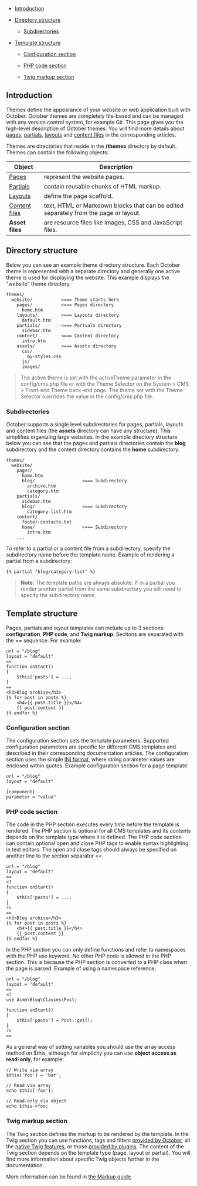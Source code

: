 * [Introduction](#user-content-introduction)

* [Directory structure](#user-content-directory-structure)

    - [Subdirectories](#user-content-subdirectories)

* [Template structure](#user-content-template-structure)

    - [Configuration section](#user-content-configuration-section)

    - [PHP code section](#user-content-php-code-section)

    - [Twig markup section](#user-content-twig-markup-section)

## Introduction

Themes define the appearance of your website or web application built with October. October themes are completely file-based and can be managed with any version control system, for example Git. This page gives you the high-level description of October themes. You will find more details about [pages](#), [partials](#), [layouts](#) and [content files](#) in the corresponding articles.

Themes are directories that reside in the **/themes** directory by default. Themes can contain the following objects:

|Object              |  Description|
|----                |  ----       |
|[Pages](#)           |  represent the website pages.|
|[Partials](#)        |  contain reusable chunks of HTML markup.|
|[Layouts](#)         | define the page scaffold.|
|[Content files](#)   |   text, HTML or Markdown blocks that can be edited separately from the page or layout.|
|**Asset files**     | are resource files like images, CSS and JavaScript files.|

## Directory structure

Below you can see an example theme directory structure. Each October theme is represented with a separate directory and generally one active theme is used for displaying the website. This example displays the "website" theme directory.

```
themes/
  website/           <=== Theme starts here
    pages/           <=== Pages directory
      home.htm
    layouts/         <=== Layouts directory
      default.htm
    partials/        <=== Partials directory
      sidebar.htm
    content/         <=== Content directory
      intro.htm
    assets/          <=== Assets directory
      css/
        my-styles.css
      js/
      images/
```

>The active theme is set with the activeTheme parameter in the config/cms.php file or with the Theme Selector on the System > CMS > Front-end Theme back-end page. The theme set with the Theme Selector overrides the value in the config/cms.php file.


### Subdirectories

October supports a single level subdirectories for pages, partials, layouts and content files (the **assets** directory can have any structure). This simplifies organizing large websites. In the example directory structure below you can see that the pages and partials directories contain the **blog** subdirectory and the content directory contains the **home** subdirectory.

```
themes/
  website/
    pages/
      home.htm
      blog/                  <=== Subdirectory
        archive.htm
        category.htm
    partials/
      sidebar.htm
      blog/                  <=== Subdirectory
        category-list.htm
    content/
      footer-contacts.txt
      home/                  <=== Subdirectory
        intro.htm
    ...
```

To refer to a partial or a content file from a subdirectory, specify the subdirectory name before the template name. Example of rendering a partial from a subdirectory:

```
{% partial "blog/category-list" %}
```

>**Note**: The template paths are always absolute. If in a partial you render another partial from the same subdirectory you still need to specify the subdirectory name.

## Template structure

Pages, partials and layout templates can include up to 3 sections: **configuration**, **PHP code**, and **Twig markup**. Sections are separated with the == sequence. For example:

```
url = "/blog"
layout = "default"
==
function onStart()
{
    $this['posts'] = ...;
}
==
<h3>Blog archive</h3>
{% for post in posts %}
    <h4>{{ post.title }}</h4>
    {{ post.content }}
{% endfor %}
```

### Configuration section

The configuration section sets the template parameters. Supported configuration parameters are specific for different CMS templates and described in their corresponding documentation articles. The configuration section uses the simple [INI format](http://en.wikipedia.org/wiki/INI_file), where string parameter values are enclosed within quotes. Example configuration section for a page template:

```
url = "/blog"
layout = "default"

[component]
parameter = "value"
```

### PHP code section

The code in the PHP section executes every time before the template is rendered. The PHP section is optional for all CMS templates and its contents depends on the template type where it is defined. The PHP code section can contain optional open and close PHP tags to enable syntax highlighting in text editors. The open and close tags should always be specified on another line to the section separator ==.

```
url = "/blog"
layout = "default"
==
<?
function onStart()
{
    $this['posts'] = ...;
}
?>
==
<h3>Blog archive</h3>
{% for post in posts %}
    <h4>{{ post.title }}</h4>
    {{ post.content }}
{% endfor %}
```

In the PHP section you can only define functions and refer to namespaces with the PHP use keyword. No other PHP code is allowed in the PHP section. This is because the PHP section is converted to a PHP class when the page is parsed. Example of using a namespace reference:

```
url = "/blog"
layout = "default"
==
<?
use Acme\Blog\Classes\Post;

function onStart()
{
    $this['posts'] = Post::get();
}
?>
==
```

As a general way of setting variables you should use the array access method on $this, although for simplicity you can use **object access as read-only**, for example:

```
// Write via array
$this['foo'] = 'bar';

// Read via array
echo $this['foo'];

// Read-only via object
echo $this->foo;
```

### Twig markup section

The Twig section defines the markup to be rendered by the template. In the Twig section you can use functions, tags and filters [provided by October](#), all the [native Twig features](#), or those [provided by plugins](#). The content of the Twig section depends on the template type (page, layout or partial). You will find more information about specific Twig objects further in the documentation.

More information can be found in [the Markup guide](#).
